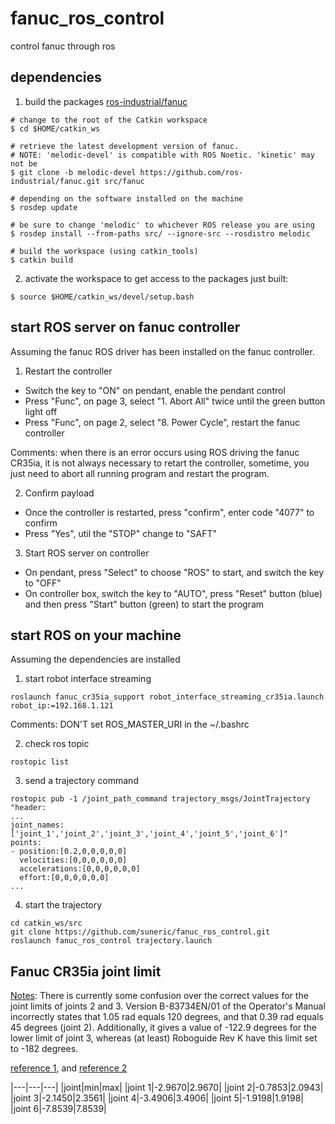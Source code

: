 # fanuc_ros_control
control fanuc through ros

## dependencies
1. build the packages [ros-industrial/fanuc](https://github.com/ros-industrial/fanuc)

```
# change to the root of the Catkin workspace
$ cd $HOME/catkin_ws

# retrieve the latest development version of fanuc.
# NOTE: 'melodic-devel' is compatible with ROS Noetic. 'kinetic' may not be
$ git clone -b melodic-devel https://github.com/ros-industrial/fanuc.git src/fanuc

# depending on the software installed on the machine
$ rosdep update

# be sure to change 'melodic' to whichever ROS release you are using
$ rosdep install --from-paths src/ --ignore-src --rosdistro melodic

# build the workspace (using catkin_tools)
$ catkin build
```

2. activate the workspace to get access to the packages just built:

```
$ source $HOME/catkin_ws/devel/setup.bash
```

## start ROS server on fanuc controller
Assuming the fanuc ROS driver has been installed on the fanuc controller.

1. Restart the controller
  - Switch the key to "ON" on pendant, enable the pendant control
  - Press "Func", on page 3, select "1. Abort All" twice until the green button light off
  - Press "Func", on page 2, select "8. Power Cycle", restart the fanuc controller

Comments: when there is an error occurs using ROS driving the fanuc CR35ia, it is not always necessary to retart the controller, sometime, you just need to abort all running program and restart the program.

2. Confirm payload
  - Once the controller is restarted, press "confirm", enter code "4077" to confirm
  - Press "Yes", util the "STOP" change to "SAFT"

3. Start ROS server on controller
  - On pendant, press "Select" to choose "ROS" to start, and switch the key to "OFF"
  - On controller box, switch the key to "AUTO", press "Reset" button (blue) and then press "Start" button (green) to start the program

## start ROS on your machine
Assuming the dependencies are installed
1. start robot interface streaming
```
roslaunch fanuc_cr35ia_support robot_interface_streaming_cr35ia.launch robot_ip:=192.168.1.121
```

Comments: DON'T set ROS_MASTER_URI in the ~/.bashrc

2. check ros topic
```
rostopic list
```

3. send a trajectory command
```
rostopic pub -1 /joint_path_command trajectory_msgs/JointTrajectory "header:
...
joint_names: ['joint_1','joint_2','joint_3','joint_4','joint_5','joint_6']"
points:
- position:[0.2,0,0,0,0,0]
  velocities:[0,0,0,0,0,0]
  accelerations:[0,0,0,0,0,0]
  effort:[0,0,0,0,0,0]
...
```

4. start the trajectory
```
cd catkin_ws/src
git clone https://github.com/suneric/fanuc_ros_control.git
roslaunch fanuc_ros_control trajectory.launch
```

## Fanuc CR35ia joint limit
[Notes](http://wiki.ros.org/fanuc_cr35ia_support):
There is currently some confusion over the correct values for the joint limits of joints 2 and 3. Version B-83734EN/01 of the Operator's Manual incorrectly states that 1.05 rad equals 120 degrees, and that 0.39 rad equals 45 degrees (joint 2). Additionally, it gives a value of -122.9 degrees for the lower limit of joint 3, whereas (at least) Roboguide Rev K have this limit set to -182 degrees.

[reference 1](https://github.com/ros-industrial/fanuc/blob/melodic-devel/fanuc_cr35ia_support/urdf/cr35ia_macro.xacro), and [reference 2](https://www.fanuc.co.jp/en/product/catalog/pdf/robot/RCR-35iA(E)-02a.pdf)

|---|---|---|
|joint|min|max|
|joint 1|-2.9670|2.9670|
|joint 2|-0.7853|2.0943|
|joint 3|-2.1450|2.3561|
|joint 4|-3.4906|3.4906|
|joint 5|-1.9198|1.9198|
|joint 6|-7.8539|7.8539|
